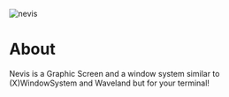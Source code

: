 ![nevis](https://github.com/user-attachments/assets/4a9454e7-3d70-4975-8520-727d0fb72387)


# About
Nevis is a Graphic Screen and a window system similar to (X)WindowSystem and Waveland but for your terminal!
